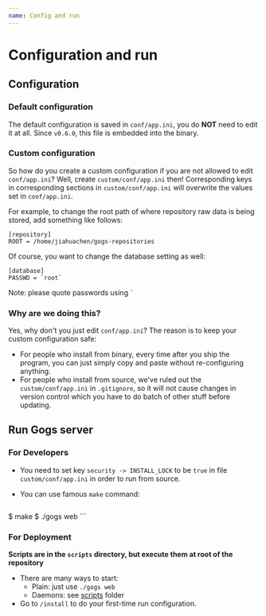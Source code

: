 ```yaml
---
name: Config and run
---
```


# Configuration and run

## Configuration

### Default configuration

The default configuration is saved in `conf/app.ini`, you do **NOT** need to edit it at all. Since `v0.6.0`, this file is embedded into the binary.

### Custom configuration

So how do you create a custom configuration if you are not allowed to edit `conf/app.ini`? Well, create `custom/conf/app.ini` then! Corresponding keys in corresponding sections in `custom/conf/app.ini` will overwrite the values set in `conf/app.ini`.

For example, to change the root path of where repository raw data is being stored, add something like follows:

```
[repository]
ROOT = /home/jiahuachen/gogs-repositories
```

Of course, you want to change the database setting as well:

```
[database]
PASSWD = `root`
```

Note: please quote passwords using `` ` ``

### Why are we doing this?

Yes, why don't you just edit `conf/app.ini`? The reason is to keep your custom configuration safe:

- For people who install from binary, every time after you ship the program, you can just simply copy and paste without re-configuring anything.
- For people who install from source, we've ruled out the `custom/conf/app.ini` in `.gitignore`, so it will not cause changes in version control which you have to do batch of other stuff before updating.

## Run Gogs server

### For Developers

- You need to set key `security -> INSTALL_LOCK` to be `true` in file `custom/conf/app.ini` in order to run from source.
- You can use famous `make` command:

	```sh
$ make
$ ./gogs web
	```

### For Deployment

**Scripts are in the `scripts` directory, but execute them at root of the repository**

- There are many ways to start:
	- Plain: just use `./gogs web`
	- Daemons: see [scripts](https://github.com/gogits/gogs/tree/master/scripts) folder
- Go to `/install` to do your first-time run configuration.
